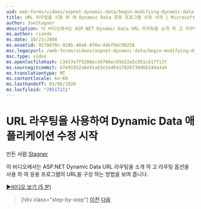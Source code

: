 ```yaml
---
uid: web-forms/videos/aspnet-dynamic-data/begin-modifying-dynamic-data-applications-with-url-routing
title: URL 라우팅을 사용 하 여 Dynamic Data 응용 프로그램 수정 시작 | Microsoft Docs
author: JoeStagner
description: 이 비디오에서는 ASP.NET Dynamic Data URL 라우팅을 소개 하 고 라우팅 옵션을 사용 하 여 응용 프로그램의 URL을 구성 하는 방법을 보여 줍니다.
ms.author: riande
ms.date: 10/23/2008
ms.assetid: 9170d70c-928b-48a8-8f0a-4def9dc99256
msc.legacyurl: /web-forms/videos/aspnet-dynamic-data/begin-modifying-dynamic-data-applications-with-url-routing
msc.type: video
ms.openlocfilehash: c3437e7f5200ece9766ec89d22a5c051cb17f13f
ms.sourcegitcommit: e7e91932a6e91a63e2e46417626f39d6b244a3ab
ms.translationtype: MT
ms.contentlocale: ko-KR
ms.lasthandoff: 03/06/2020
ms.locfileid: "78517211"
---
```

# <a name="begin-modifying-dynamic-data-applications-with-url-routing"></a>URL 라우팅을 사용하여 Dynamic Data 애플리케이션 수정 시작

만든 사람 [Stagner](https://github.com/JoeStagner)

이 비디오에서는 ASP.NET Dynamic Data URL 라우팅을 소개 하 고 라우팅 옵션을 사용 하 여 응용 프로그램의 URL을 구성 하는 방법을 보여 줍니다.

[&#9654;비디오 보기 (5 분)](https://channel9.msdn.com/Blogs/ASP-NET-Site-Videos/begin-modifying-dynamic-data-applications-with-url-routing)

> [!div class="step-by-step"]
> [이전](begin-editing-the-templates-in-aspnet-dynamic-data-applications.md)
> [다음](enable-in-line-editing-in-aspnet-dynamic-data-applications.md)
